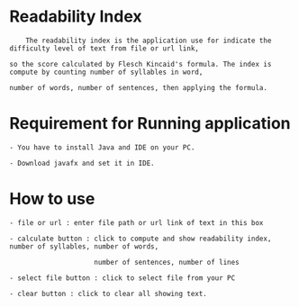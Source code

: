 # Readability Index
    
        The readability index is the application use for indicate the difficulty level of text from file or url link, 
    
    so the score calculated by Flesch Kincaid's formula. The index is compute by counting number of syllables in word, 
    
    number of words, number of sentences, then applying the formula.

# Requirement for Running application

    - You have to install Java and IDE on your PC.

    - Download javafx and set it in IDE.

# How to use

    - file or url : enter file path or url link of text in this box

    - calculate button : click to compute and show readability index, number of syllables, number of words, 
                         
                         number of sentences, number of lines

    - select file button : click to select file from your PC

    - clear button : click to clear all showing text.

    